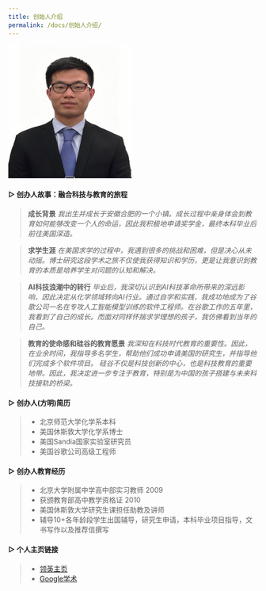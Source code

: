 ```yaml
---
title: 创始人介绍
permalink: /docs/创始人介绍/
---
```

<img src="/img/方明.jpg" width="250px" />

####  ▷ 创办人故事：融合科技与教育的旅程

> **成长背景**
> *我出生并成长于安徽合肥的一个小镇。成长过程中亲身体会到教育如何能够改变一个人的命运，因此我积极地申请奖学金，最终本科毕业后前往美国深造。*

> **求学生涯**
> *在美国求学的过程中，我遇到很多的挑战和困难，但是决心从未动摇。博士研究这段学术之旅不仅使我获得知识和学历，更是让我意识到教育的本质是培养学生对问题的认知和解决。*

> **AI科技浪潮中的转行**
> *毕业后，我深切认识到AI科技革命所带来的深远影响，因此决定从化学领域转向AI行业。通过自学和实践，我成功地成为了谷歌公司一名在专攻人工智能模型训练的软件工程师。在谷歌工作的五年里，我看到了自己的成长。而面对同样怀揣求学理想的孩子，我仿佛看到当年的自己。*

> **教育的使命感和硅谷的教育愿景**
> *我深知在科技时代教育的重要性。因此，在业余时间，我指导多名学生，帮助他们成功申请美国的研究生，并指导他们完成多个软件项目。*
> *硅谷不仅是科技创新的中心，也是科技教育的重要地带。因此，我决定进一步专注于教育，特别是为中国的孩子搭建与未来科技接轨的桥梁。*

####  ▷ 创办人(方明)简历

> * 北京师范大学化学系本科 
> * 美国休斯敦大学化学系博士 
> * 美国Sandia国家实验室研究员 
> * 美国谷歌公司高级工程师 

####  ▷ 创办人教育经历

> * 北京大学附属中学高中部实习教师 2009
> * 获颁教育部高中教学资格证 2010
> * 美国休斯敦大学研究生课担任助教及讲师
> * 辅导10+各年龄段学生出国辅导，研究生申请，本科毕业项目指导，文书写作以及推荐信撰写

####  ▷ 个人主页链接
> * [领英主页](https://www.linkedin.com/in/mingsandia/)
> * [Google学术](https://scholar.google.com/citations?user=TRroB7MAAAAJ&hl=en)
